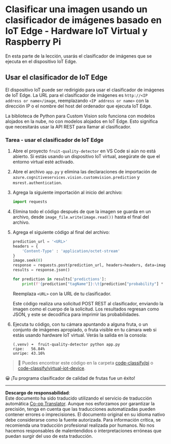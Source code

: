 <!--
CO_OP_TRANSLATOR_METADATA:
{
  "original_hash": "50151d9f9dce2801348a93880ef16d86",
  "translation_date": "2025-08-26T14:20:54+00:00",
  "source_file": "4-manufacturing/lessons/3-run-fruit-detector-edge/single-board-computer.md",
  "language_code": "es"
}
-->
# Clasificar una imagen usando un clasificador de imágenes basado en IoT Edge - Hardware IoT Virtual y Raspberry Pi

En esta parte de la lección, usarás el clasificador de imágenes que se ejecuta en el dispositivo IoT Edge.

## Usar el clasificador de IoT Edge

El dispositivo IoT puede ser redirigido para usar el clasificador de imágenes de IoT Edge. La URL para el clasificador de imágenes es `http://<IP address or name>/image`, reemplazando `<IP address or name>` con la dirección IP o el nombre del host del ordenador que ejecuta IoT Edge.

La biblioteca de Python para Custom Vision solo funciona con modelos alojados en la nube, no con modelos alojados en IoT Edge. Esto significa que necesitarás usar la API REST para llamar al clasificador.

### Tarea - usar el clasificador de IoT Edge

1. Abre el proyecto `fruit-quality-detector` en VS Code si aún no está abierto. Si estás usando un dispositivo IoT virtual, asegúrate de que el entorno virtual esté activado.

1. Abre el archivo `app.py` y elimina las declaraciones de importación de `azure.cognitiveservices.vision.customvision.prediction` y `msrest.authentication`.

1. Agrega la siguiente importación al inicio del archivo:

    ```python
    import requests
    ```

1. Elimina todo el código después de que la imagen se guarda en un archivo, desde `image_file.write(image.read())` hasta el final del archivo.

1. Agrega el siguiente código al final del archivo:

    ```python
    prediction_url = '<URL>'
    headers = {
        'Content-Type' : 'application/octet-stream'
    }
    image.seek(0)
    response = requests.post(prediction_url, headers=headers, data=image)
    results = response.json()
    
    for prediction in results['predictions']:
        print(f'{prediction["tagName"]}:\t{prediction["probability"] * 100:.2f}%')
    ```

    Reemplaza `<URL>` con la URL de tu clasificador.

    Este código realiza una solicitud POST REST al clasificador, enviando la imagen como el cuerpo de la solicitud. Los resultados regresan como JSON, y este se decodifica para imprimir las probabilidades.

1. Ejecuta tu código, con tu cámara apuntando a alguna fruta, o un conjunto de imágenes apropiado, o fruta visible en tu cámara web si estás usando hardware IoT virtual. Verás la salida en la consola:

    ```output
    (.venv) ➜  fruit-quality-detector python app.py
    ripe:   56.84%
    unripe: 43.16%
    ```

> 💁 Puedes encontrar este código en la carpeta [code-classify/pi](../../../../../4-manufacturing/lessons/3-run-fruit-detector-edge/code-classify/pi) o [code-classify/virtual-iot-device](../../../../../4-manufacturing/lessons/3-run-fruit-detector-edge/code-classify/virtual-iot-device).

😀 ¡Tu programa clasificador de calidad de frutas fue un éxito!

---

**Descargo de responsabilidad**:  
Este documento ha sido traducido utilizando el servicio de traducción automática [Co-op Translator](https://github.com/Azure/co-op-translator). Aunque nos esforzamos por garantizar la precisión, tenga en cuenta que las traducciones automatizadas pueden contener errores o imprecisiones. El documento original en su idioma nativo debe considerarse como la fuente autorizada. Para información crítica, se recomienda una traducción profesional realizada por humanos. No nos hacemos responsables de malentendidos o interpretaciones erróneas que puedan surgir del uso de esta traducción.